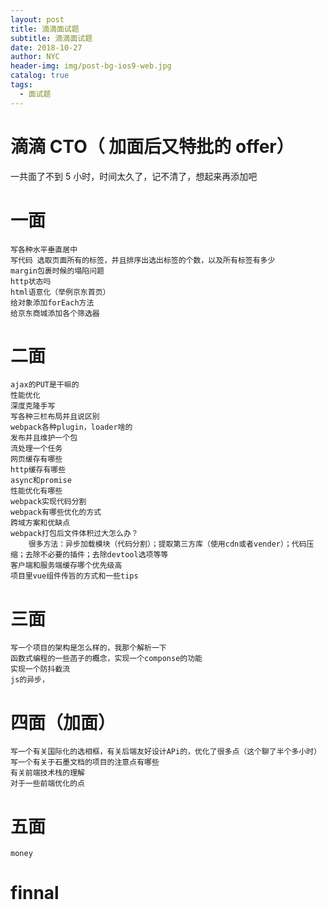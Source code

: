 ```yaml
---
layout: post
title: 滴滴面试题
subtitle: 滴滴面试题
date: 2018-10-27
author: NYC
header-img: img/post-bg-ios9-web.jpg
catalog: true
tags:
  - 面试题
---
```


# 滴滴 CTO（ 加面后又特批的 offer）

一共面了不到 5 小时，时间太久了，记不清了，想起来再添加吧

# 一面

    写各种水平垂直居中
    写代码 选取页面所有的标签，并且排序出选出标签的个数，以及所有标签有多少
    margin包裹时候的塌陷问题
    http状态吗
    html语意化（举例京东首页）
    给对象添加forEach方法
    给京东商城添加各个筛选器

# 二面

    ajax的PUT是干嘛的
    性能优化
    深度克隆手写
    写各种三栏布局并且说区别
    webpack各种plugin，loader啥的
    发布并且维护一个包
    流处理一个任务
    网页缓存有哪些
    http缓存有哪些
    async和promise
    性能优化有哪些
    webpack实现代码分割
    webpack有哪些优化的方式
    跨域方案和优缺点
    webpack打包后文件体积过大怎么办？
        很多方法：异步加载模块（代码分割）；提取第三方库（使用cdn或者vender）；代码压缩；去除不必要的插件；去除devtool选项等等
    客户端和服务端缓存哪个优先级高
    项目里vue组件传旨的方式和一些tips

# 三面

    写一个项目的架构是怎么样的，我那个解析一下
    函数式编程的一些菡子的概念，实现一个componse的功能
    实现一个防抖截流
    js的异步，

# 四面（加面）

    写一个有关国际化的选相框，有关后端友好设计APi的，优化了很多点（这个聊了半个多小时）
    写一个有关于石墨文档的项目的注意点有哪些
    有关前端技术栈的理解
    对于一些前端优化的点

# 五面

    money

# finnal
